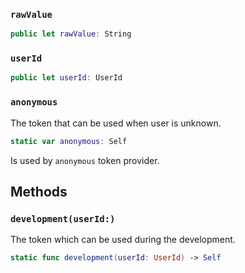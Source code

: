 
### `rawValue`

``` swift
public let rawValue: String
```

### `userId`

``` swift
public let userId: UserId
```

### `anonymous`

The token that can be used when user is unknown.

``` swift
static var anonymous: Self 
```

Is used by `anonymous` token provider.

## Methods

### `development(userId:)`

The token which can be used during the development.

``` swift
static func development(userId: UserId) -> Self 
```

